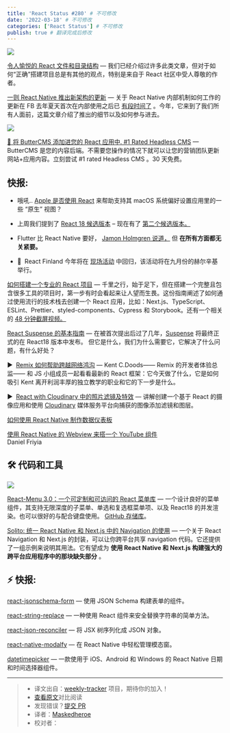 ```yaml
---
title: 'React Status #280' # 不可修改
date: '2022-03-18' # 不可修改
categories: ['React Status'] # 不可修改
publish: true # 翻译完成后修改
---
```


[![](https://res.cloudinary.com/cpress/image/upload/w_1280,e_sharpen:60/v1647446598/iwfikud5skbmjt6pecw8.jpg)](https://react.statuscode.com/link/121000/web)

<!--以上是预览信息，图片一张或限制百字左右，前者优先，全文请使用二级及以下标题-->
<!-- more -->

[令人愉悦的 React 文件和目录结构](https://react.statuscode.com/link/121000/web "www.joshwcomeau.com") — 我们已经介绍过许多此类文章，但对于如何“正确”搭建项目总是有其他的观点，特别是来自于 React 社区中受人尊敬的作者。

[一则 React Native 推出新架构的更新](https://react.statuscode.com/link/120993/web "reactnative.dev") — 关于 React Native 内部机制如何工作的更新在 FB 去年夏天首次在内部使用之后已 [有段时间了](https://react.statuscode.com/link/120994/web) 。今年，它来到了我们所有人面前，这篇文章介绍了推出的细节以及如何参与进去。

[![](https://copm.s3.amazonaws.com/d52404e9.png)](https://react.statuscode.com/link/120995/web)

[🧈 将 ButterCMS 添加进您的 React 应用中. #1 Rated Headless CMS](https://react.statuscode.com/link/120995/web "buttercms.com") — ButterCMS 是您的内容后端。不需要您操作的情况下就可以让您的营销团队更新网站+应用内容。立刻尝试 #1 rated Headless CMS 。30 天免费。

## **快报:**

*  哦吼.. [Apple 是否使用 React](https://react.statuscode.com/link/121019/web) 来帮助支持其 macOS 系统偏好设置应用里的一些 “原生” 视图？
    
*   上周我们提到了 [React 18 候选版本](https://react.statuscode.com/link/120996/web) – 现在有了 [第二个候选版本。](https://react.statuscode.com/link/120997/web)
    
*   Flutter 比 React Native 要好， [Jamon Holmgren 说道，](https://react.statuscode.com/link/120998/web) 但 **在所有方面都无关紧要。**
    
*   📅  React Finland 今年将在 [现场活动](https://react.statuscode.com/link/120999/web) 中回归，该活动将在九月份的赫尔辛基举行。
    

[如何搭建一个专业的 React 项目](https://react.statuscode.com/link/120991/web "profy.dev") — 千里之行，始于足下，但在搭建一个完整且包含很多工具的项目时，第一步有时会看起来让人望而生畏。这份指南阐述了如何通过使用流行的技术栈去创建一个 React 应用，比如：Next.js、TypeScript、ESLint、Prettier、styled-components、Cypress 和 Storybook。还有一个相关的 [48 分钟截屏视频。](https://react.statuscode.com/link/120992/web)

[React Suspense 的基本指南](https://react.statuscode.com/link/121001/web "www.chakshunyu.com") — 在被首次提出后过了几年，[Suspense](https://react.statuscode.com/link/121002/web) 将最终正式的在 React18 版本中发布。 但它是什么，我们为什么需要它，它解决了什么问题，有什么好处？

▶  [Remix 如何帮助跨越网络鸿沟](https://react.statuscode.com/link/121007/web "changelog.com") — Kent C.Doods—— Remix 的开发者体验总监—— 和 JS 小组成员一起看看最新的 React 框架：它今天做了什么，它是如何吸引 Kent 离开利润丰厚的独立教学的职业和它的下一步是什么。

▶  [React with Cloudinary 中的照片滤镜及特效](https://react.statuscode.com/link/121008/web "www.youtube.com") — 讲解创建一个基于 React 的摄像应用和使用 [Cloudinary](https://react.statuscode.com/link/121009/web) 媒体服务平台向捕获的图像添加滤镜和图层。

[如何使用 React Native 制作数据仪表板](https://react.statuscode.com/link/121010/web "www.influxdata.com")

[使用 React Native 的 Webview 来搭一个 YouTube 组件](https://react.statuscode.com/link/121011/web)  
Daniel Friyia

## 🛠 代码和工具

[![](https://res.cloudinary.com/cpress/image/upload/w_1280,e_sharpen:60/vkeeo2fqs1fyqezpelao.jpg)](https://react.statuscode.com/link/121012/web)

[React-Menu 3.0：一个可定制和可访问的 React 菜单库](https://react.statuscode.com/link/121012/web "szhsin.github.io") — 一个设计良好的菜单组件，其支持无限深度的子菜单、单选和复选框菜单项、以及 React18 的并发渲染。也可以很好的与配合键盘使用。 [GitHub 存储库](https://react.statuscode.com/link/121013/web)。

[Solito: 统一 React Native 和 Next.js 中的 Navigation 的使用](https://react.statuscode.com/link/121014/web "solito.dev") — 一个关于 React Navigation 和 Next.js 的封装，可以让你跨平台共享 navigation 代码。它还提供了一组示例来说明其用法。它有望成为 **使用 React Native 和 Next.js 构建强大的跨平台应用程序中的那块缺失部分** 。

## ⚡️ 快报:

[react-jsonschema-form](https://react.statuscode.com/link/121020/web) — 使用 JSON Schema 构建表单的组件。

[react-string-replace](https://react.statuscode.com/link/121015/web) — 一种使用 React 组件来安全替换字符串的简单方法。

[react-json-reconciler](https://react.statuscode.com/link/121016/web) — 将 JSX 树序列化成 JSON 对象。

[react-native-modalfy](https://react.statuscode.com/link/121017/web) — 在 React Native 中轻松管理模态窗。

[datetimepicker](https://react.statuscode.com/link/121018/web) — 一款使用于 iOS、Android 和 Windows 的 React Native 日期和时间选择器组件。

---
> * 译文出自：[weekly-tracker](https://github.com/FEDarling/weekly-tracker) 项目，期待你的加入！
> * [查看原文](https://react.statuscode.com/issues/280)对比阅读
> * 发现错误？[提交 PR](https://github.com/FEDarling/weekly-tracker/blob/main/weeklys/react_status/280)
> * 译者：[Maskedheroe](https://github.com/Maskedheroe)
> * 校对者：
